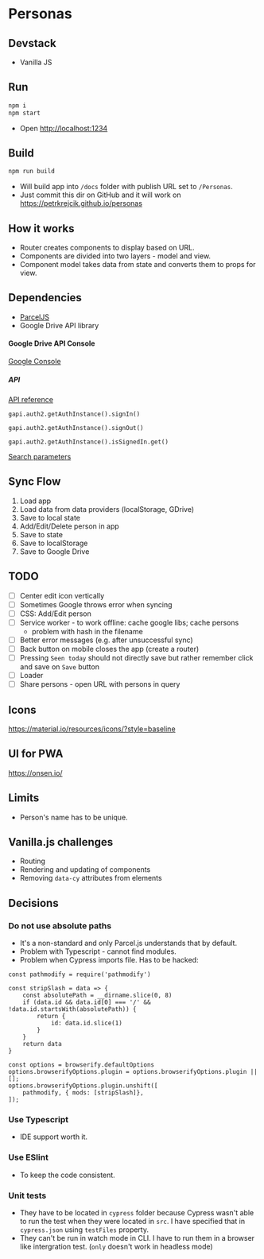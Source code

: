 # Personas

## Devstack
- Vanilla JS

## Run
```sh
npm i
npm start
```

- Open [http://localhost:1234]()

## Build
```sh
npm run build
```
- Will build app into `/docs` folder with publish URL set to `/Personas`.
- Just commit this dir on GitHub and it will work on https://petrkrejcik.github.io/personas

## How it works
- Router creates components to display based on URL.
- Components are divided into two layers - model and view.
- Component model takes data from state and converts them to props for view.

## Dependencies
- [ParcelJS](https://parceljs.org/getting_started.html)
- Google Drive API library

#### Google Drive API Console
[Google Console](https://console.developers.google.com/apis/credentials?project=personas-220021&folder&organizationId)

##### API
[API reference](https://developers.google.com/drive/api/v2/reference)

`gapi.auth2.getAuthInstance().signIn()`

`gapi.auth2.getAuthInstance().signOut()`

`gapi.auth2.getAuthInstance().isSignedIn.get()`

[Search parameters](https://developers.google.com/drive/api/v3/search-parameters)

## Sync Flow
1. Load app
1. Load data from data providers (localStorage, GDrive)
1. Save to local state
1. Add/Edit/Delete person in app
1. Save to state
1. Save to localStorage
1. Save to Google Drive

## TODO
- [ ] Center edit icon vertically
- [ ] Sometimes Google throws error when syncing
- [ ] CSS: Add/Edit person
- [ ] Service worker - to work offline: cache google libs; cache persons
  - problem with hash in the filename
- [ ] Better error messages (e.g. after unsuccessful sync)
- [ ] Back button on mobile closes the app (create a router)
- [ ] Pressing `Seen today` should not directly save but rather remember click and save on `Save` button
- [ ] Loader
- [ ] Share persons - open URL with persons in query

## Icons
https://material.io/resources/icons/?style=baseline

## UI for PWA
https://onsen.io/

## Limits
- Person's name has to be unique.

## Vanilla.js challenges
- Routing
- Rendering and updating of components
- Removing `data-cy` attributes from elements

## Decisions
### Do not use absolute paths
- It's a non-standard and only Parcel.js understands that by default. 
- Problem with Typescript - cannot find modules.
- Problem when Cypress imports file. Has to be hacked:
```
const pathmodify = require('pathmodify')

const stripSlash = data => {
	const absolutePath = __dirname.slice(0, 8)
	if (data.id && data.id[0] === '/' && !data.id.startsWith(absolutePath)) {
		return {
			id: data.id.slice(1)
		}
	}
	return data
}

const options = browserify.defaultOptions
options.browserifyOptions.plugin = options.browserifyOptions.plugin || [];
options.browserifyOptions.plugin.unshift([
	pathmodify, { mods: [stripSlash]},
]);
```

### Use Typescript
- IDE support worth it.

### Use ESlint
- To keep the code consistent.

### Unit tests
- They have to be located in `cypress` folder because Cypress wasn't able to run the test when they were located in `src`. I have specified that in `cypress.json` using `testFiles` property.
- They can't be run in watch mode in CLI. I have to run them in a browser like intergration test. (`only` doesn't work in headless mode)
